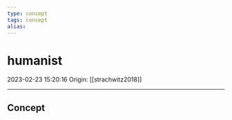 ```yaml
---
type: concept
tags: concept
alias:
---
```


# humanist

2023-02-23 15:20:16
Origin: [[strachwitz2018]]

---

## Concept
